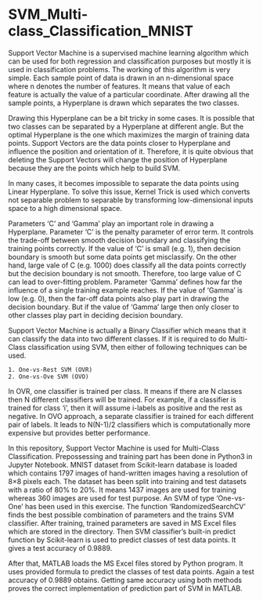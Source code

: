 # SVM_Multi-class_Classification_MNIST

Support Vector Machine is a supervised machine learning algorithm which can be used for both regression and classification purposes but mostly it is used in classification problems. The working of this algorithm is very simple. Each sample point of data is drawn in an n-dimensional space where n denotes the number of features. It means that value of each feature is actually the value of a particular coordinate. After drawing all the sample points, a Hyperplane is drawn which separates the two classes.


Drawing this Hyperplane can be a bit tricky in some cases. It is possible that two classes can be separated by a Hyperplane at different angle. But the optimal Hyperplane is the one which maximizes the margin of training data points. Support Vectors are the data points closer to Hyperplane and influence the position and orientation of it. Therefore, it is quite obvious that deleting the Support Vectors will change the position of Hyperplane because they are the points which help to build SVM.


In many cases, it becomes impossible to separate the data points using Linear Hyperplane. To solve this issue, Kernel Trick is used which converts not separable problem to separable by transforming low-dimensional inputs space to a high dimensional space.


Parameters ‘C’ and ‘Gamma’ play an important role in drawing a Hyperplane. Parameter ‘C’ is the penalty parameter of error term. It controls the trade-off between smooth decision boundary and classifying the training points correctly. If the value of ‘C’ is small (e.g. 1), then decision boundary is smooth but some data points get misclassify. On the other hand, large vale of C (e.g. 1000) does classify all the data points correctly but the decision boundary is not smooth. Therefore, too large value of C can lead to over-fitting problem. Parameter ‘Gamma’ defines how far the influence of a single training example reaches. If the value of ‘Gamma’ is low (e.g. 0), then the far-off data points also play part in drawing the decision boundary. But if the value of ‘Gamma’ large then only closer to other classes play part in deciding decision boundary.


Support Vector Machine is actually a Binary Classifier which means that it can classify the data into two different classes. If it is required to do Multi-Class classification using SVM, then either of following techniques can be used.


    1. One-vs-Rest SVM (OVR)
    2. One-vs-Ove SVM (OVO)
    
    
In OVR, one classifier is trained per class. It means if there are N classes then N different classifiers will be trained. For example, if a classifier is trained for class ‘i’, then it will assume i-labels as positive and the rest as negative. In OVO approach, a separate classifier is trained for each different pair of labels. It leads to N(N-1)/2 classifiers which is computationally more expensive but provides better performance.


In this repository, Support Vector Machine is used for Multi-Class Classification. Prepossessing and training part has been done in Python3 in Jupyter Notebook. MNIST dataset from Scikit-learn database is loaded which contains 1797 images of hand-written images having a resolution of 8×8 pixels each. The dataset has been split into training and test datasets with a ratio of 80% to 20%. It means 1437 images are used for training whereas 360 images are used for test purpose. An SVM of type ‘One-vs-One’ has been used in this exercise. The function ‘RandomizedSearchCV’ finds the best possible combination of parameters and the trains SVM classifier. After training, trained parameters are saved in MS Excel files which are stored in the directory. Then SVM classifier’s built-in predict function by Scikit-learn is used to predict classes of test data points. It gives a test accuracy of 0.9889.


After that, MATLAB loads the MS Excel files stored by Python program. It uses provided formula to predict the classes of test data points. Again a test accuracy of 0.9889 obtains. Getting same accuracy using both methods proves the correct implementation of prediction part of SVM in MATLAB. 
